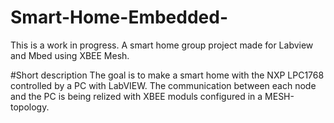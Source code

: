 # Smart-Home-Embedded-
This is a work in progress. 
A smart home group project made for Labview and Mbed using XBEE Mesh.

#Short description
The goal is to make a smart home with the NXP LPC1768 controlled by a PC with LabVIEW.
The communication between each node and the PC is being relized with XBEE moduls configured in a MESH-topology.


